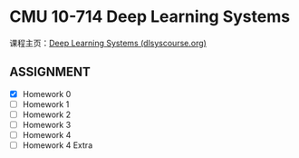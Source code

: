 # CMU 10-714 Deep Learning Systems

课程主页：[Deep Learning Systems (dlsyscourse.org)](https://dlsyscourse.org/)

## ASSIGNMENT

- [x] Homework 0
- [ ] Homework 1
- [ ] Homework 2
- [ ] Homework 3
- [ ] Homework 4
- [ ] Homework 4 Extra 